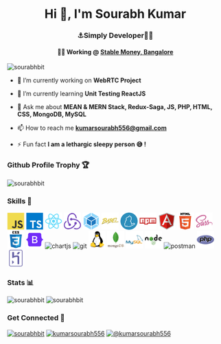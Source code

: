 <h1 align="center">Hi 👋, I'm Sourabh Kumar</h1>
<h3 align="center">⚓Simply Developer🧑‍💻</h3>
<h4 align="center">👨‍💻 Working @ <a href="https://www.datametica.com/in/">Stable Money, Bangalore</a></h3>


<p align="left"> <img src="https://komarev.com/ghpvc/?username=sourabhbit" alt="sourabhbit" /> </p>

- 🔭 I’m currently working on **WebRTC Project**

- 🌱 I’m currently learning **Unit Testing ReactJS**

- 💬 Ask me about **MEAN & MERN Stack, Redux-Saga, JS, PHP, HTML, CSS, MongoDB, MySQL**

- 📫 How to reach me **kumarsourabh556@gmail.com**

- ⚡ Fun fact **I am a lethargic sleepy person :sweat_smile: !**

### Github Profile Trophy 🏆 
<img align="center" src="https://github-profile-trophy.vercel.app/?username=sourabhbit" alt="sourabhbit" /> 

### Skills 🤨
<p align="left">
   <img src="https://github.com/devicons/devicon/blob/master/icons/javascript/javascript-original.svg" alt="javascript" width="40" height="40"/> 
  <img src="https://github.com/devicons/devicon/blob/master/icons/typescript/typescript-original.svg" alt="typescript" width="40" height="40"/>
   <img src="https://github.com/devicons/devicon/blob/master/icons/react/react-original.svg" alt="react" width="40" height="40"/> 
    <img src="https://github.com/devicons/devicon/blob/master/icons/redux/redux-original.svg" alt="redux" width="40" height="40"/> 
  <img src="https://github.com/devicons/devicon/blob/master/icons/webpack/webpack-original.svg" alt="wepack" width="40" height="40"/>
   <img src="https://github.com/devicons/devicon/blob/master/icons/babel/babel-original.svg" alt="babel" width="40" height="40"/>
   <img src="https://github.com/devicons/devicon/blob/master/icons/yarn/yarn-original.svg" alt="yarn" width="40" height="40"/>
   <img src="https://github.com/devicons/devicon/blob/master/icons/npm/npm-original-wordmark.svg" alt="npm" width="40" height="40"/>
  <img src="https://github.com/devicons/devicon/blob/master/icons/angularjs/angularjs-original.svg" alt="angularjs" width="40" height="40"/>
    <img src="https://github.com/devicons/devicon/blob/master/icons/html5/html5-original-wordmark.svg" alt="html5" width="40" height="40"/>
    <img src="https://github.com/devicons/devicon/blob/master/icons/sass/sass-original.svg" alt="sass" width="40" height="40"/>
  <img src="https://github.com/devicons/devicon/blob/master/icons/css3/css3-original-wordmark.svg" alt="css3" width="40" height="40"/>
  <img src="https://github.com/devicons/devicon/blob/master/icons/bootstrap/bootstrap-plain.svg" alt="bootstrap" width="40" height="40"/>
  <img src="https://www.chartjs.org/media/logo-title.svg" alt="chartjs" width="40" height="40"/> 
  <img src="https://www.vectorlogo.zone/logos/git-scm/git-scm-icon.svg" alt="git" width="40" height="40"/> 
  <img src="https://github.com/devicons/devicon/blob/master/icons/linux/linux-original.svg" alt="linux" width="40" height="40"/> 
  <img src="https://github.com/devicons/devicon/blob/master/icons/mongodb/mongodb-original-wordmark.svg" alt="mongodb" width="40" height="40"/> 
  <img src="https://github.com/devicons/devicon/blob/master/icons/mysql/mysql-original-wordmark.svg" alt="mysql" width="40" height="40"/>
  <img src="https://github.com/devicons/devicon/blob/master/icons/nodejs/nodejs-original-wordmark.svg" alt="nodejs" width="40" height="40"/>
   <img src="https://iconape.com/wp-content/png_logo_vector/postman.png" alt="postman" width="40" height="40"/>
  <img src="https://github.com/devicons/devicon/blob/master/icons/php/php-original.svg" alt="php" width="40" height="40"/> 
  <img src="https://github.com/devicons/devicon/blob/master/icons/heroku/heroku-original.svg" alt="heroku" width="40" height="40"/>
  </p>
 
  
  
  ### Stats 📊 
  <p align="left">
  <img  src="https://github-readme-stats.vercel.app/api/top-langs/?username=sourabhbit&theme=cobalt&layout=compact&hide=html" alt="sourabhbit" />
<img  src="https://github-readme-stats.vercel.app/api?username=sourabhbit&theme=tokyonight&show_icons=true" alt="sourabhbit" />
</p>

 ### Get Connected 🤝
<p align="left">
<a href="https://linkedin.com/in/sourabhbit" target="blank"><img align="center" src="https://cdn.jsdelivr.net/npm/simple-icons@3.0.1/icons/linkedin.svg" alt="sourabhbit" height="30" width="30" /></a>
<a href="https://instagram.com/kumarsourabh556" target="blank"><img align="center" src="https://cdn.jsdelivr.net/npm/simple-icons@3.0.1/icons/instagram.svg" alt="kumarsourabh556" height="30" width="30" /></a>
<a href="https://medium.com/@kumarsourabh556" target="blank"><img align="center" src="https://cdn.jsdelivr.net/npm/simple-icons@3.0.1/icons/medium.svg" alt="@kumarsourabh556" height="30" width="30" /></a>
</p>
